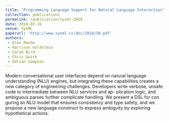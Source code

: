 ```yaml
---
title: "Programming Language Support for Natural Language Interaction"
collection: publications
permalink: /publication/sysml-2018
date: 2018-02-16
venue: SysML
paperurl: 'http://www.sysml.cc/doc/2018/56.pdf'
authors:
 - Alex Renda
 - Harrison Goldstein
 - Sarah Bird
 - Chris Quirk
 - Adrian Sampson
---
```


Modern conversational user interfaces depend on natural language understanding (NLU) engines, but integrating these capabilities creates a new category of engineering challenges. Developers write verbose, unsafe code to intermediate between NLU services and ap- plication logic, and ambiguous parses further complicate handling. We present a DSL for con guring an NLU model that ensures consistency and type safety, and we propose a new language construct to express ambiguity by exploring hypothetical actions.

